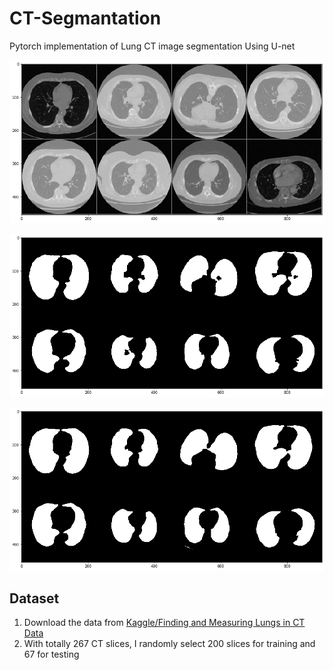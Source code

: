 # CT-Segmantation
Pytorch implementation of Lung CT image segmentation Using U-net

![CT-images](assets/CT.png)

![GroundTruth Mask](assets/GT.png)

![Prediction Mask](assets/Pred.png)
## Dataset
1. Download the data from [Kaggle/Finding and Measuring Lungs in CT Data](https://www.kaggle.com/kmader/finding-lungs-in-ct-data)
2. With totally 267 CT slices, I randomly select 200 slices for training and 67 for testing
